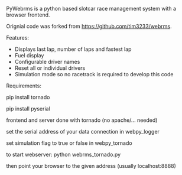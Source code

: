 PyWebrms is a python based slotcar race management system with a browser frontend.  

Orignial code was forked from https://github.com/tim3233/webrms.

Features:

- Displays last lap, number of laps and fastest lap
- Fuel display
- Configurable driver names
- Reset all or individual drivers
- Simulation mode so no racetrack is required to develop this code


Requirements:


pip install tornado

pip install pyserial

frontend and server done with tornado (no apache/... needed)

set the serial address of your data connection in webpy_logger

set simulation flag to true or false in webpy_tornado

to start webserver: python webrms_tornado.py

then point your browser to the given address
(usually localhost:8888)

